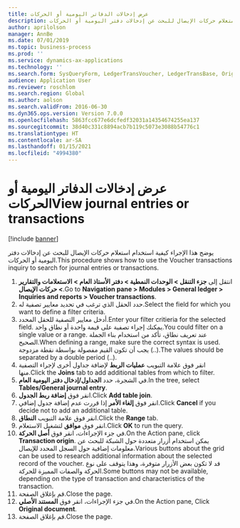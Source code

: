 ```yaml
---
title: عرض إدخالات الدفاتر اليومية أو الحركات
description: يوضح هذا الإجراء كيفية استخدام استعلام حركات الإيصال للبحث عن إدخالات دفتر اليومية أو الحركات.
author: aprilolson
manager: AnnBe
ms.date: 07/01/2019
ms.topic: business-process
ms.prod: ''
ms.service: dynamics-ax-applications
ms.technology: ''
ms.search.form: SysQueryForm, LedgerTransVoucher, LedgerTransBase, Originaldocuments
audience: Application User
ms.reviewer: roschlom
ms.search.region: Global
ms.author: aolson
ms.search.validFrom: 2016-06-30
ms.dyn365.ops.version: Version 7.0.0
ms.openlocfilehash: 5863fcc677e6dcfedf32031a14354674255ea137
ms.sourcegitcommit: 38d40c331c8894acb7b119c5073e3088b54776c1
ms.translationtype: HT
ms.contentlocale: ar-SA
ms.lasthandoff: 01/15/2021
ms.locfileid: "4994380"
---
```

# <a name="view-journal-entries-or-transactions"></a><span data-ttu-id="964bd-103">عرض إدخالات الدفاتر اليومية أو الحركات</span><span class="sxs-lookup"><span data-stu-id="964bd-103">View journal entries or transactions</span></span>

[!include [banner](../../includes/banner.md)]

<span data-ttu-id="964bd-104">يوضح هذا الإجراء كيفية استخدام استعلام حركات الإيصال للبحث عن إدخالات دفتر اليومية أو الحركات.</span><span class="sxs-lookup"><span data-stu-id="964bd-104">This procedure shows how to use the Voucher transactions inquiry to search for journal entries or transactions.</span></span>

1. <span data-ttu-id="964bd-105">انتقل إلى **جزء التنقل > الوحدات النمطية > دفتر الأستاذ العام > الاستعلامات والتقارير > حركات الإيصال**‬.</span><span class="sxs-lookup"><span data-stu-id="964bd-105">Go to **Navigation pane > Modules > General ledger > Inquiries and reports > Voucher transactions**.</span></span>
2. <span data-ttu-id="964bd-106">حدد الحقل الذي ترغب في تحديد معايير تصفية له.</span><span class="sxs-lookup"><span data-stu-id="964bd-106">Select the field for which you want to define a filter criteria.</span></span>
3. <span data-ttu-id="964bd-107">أدخل معايير التصفية للحقل المحدد.</span><span class="sxs-lookup"><span data-stu-id="964bd-107">Enter your filter critieria for the selected field.</span></span> <span data-ttu-id="964bd-108">يمكنك إجراء تصفية على قيمة واحدة أو نطاق واحد.</span><span class="sxs-lookup"><span data-stu-id="964bd-108">You could filter on a single value or a range.</span></span> <span data-ttu-id="964bd-109">عند تعريف نطاق، تأكد من استخدام بناء الجملة الصحيح.</span><span class="sxs-lookup"><span data-stu-id="964bd-109">When defining a range, make sure the correct syntax is used.</span></span> <span data-ttu-id="964bd-110">يجب أن تكون القيم مفصولة بواسطة نقطة مزدوجة (..).</span><span class="sxs-lookup"><span data-stu-id="964bd-110">The values should be separated by a double period (..).</span></span>  
4. <span data-ttu-id="964bd-111">انقر فوق علامة التبويب **عمليات الربط‬** لإضافة جداول أخرى لإجراء التصفية منها.</span><span class="sxs-lookup"><span data-stu-id="964bd-111">Click the **Joins** tab to add additional tables from which to filter.</span></span>
5. <span data-ttu-id="964bd-112">في الشجرة، حدد **الجداول/إدخال دفتر اليومية العام‬**.</span><span class="sxs-lookup"><span data-stu-id="964bd-112">In the tree, select **Tables/General journal entry**.</span></span>
6. <span data-ttu-id="964bd-113">انقر فوق **إضافة ربط الجدول**.</span><span class="sxs-lookup"><span data-stu-id="964bd-113">Click **Add table join**.</span></span>
7. <span data-ttu-id="964bd-114">انقر فوق **إلغاء الأمر** إذا قررت عدم إضافة جدول إضافي.</span><span class="sxs-lookup"><span data-stu-id="964bd-114">Click **Cancel** if you decide not to add an additional table.</span></span>
8. <span data-ttu-id="964bd-115">انقر فوق علامة التبويب **النطاق**.</span><span class="sxs-lookup"><span data-stu-id="964bd-115">Click the **Range** tab.</span></span>
9. <span data-ttu-id="964bd-116">انقر فوق **موافق** لتشغيل الاستعلام.</span><span class="sxs-lookup"><span data-stu-id="964bd-116">Click **OK** to run the query.</span></span>
10. <span data-ttu-id="964bd-117">في جزء الإجراءات، انقر فوق **أصل الحركة‬**.</span><span class="sxs-lookup"><span data-stu-id="964bd-117">On the Action pane, click **Transaction origin**.</span></span> <span data-ttu-id="964bd-118">يمكن استخدام أزرار متعددة حول الشبكة للبحث عن معلومات إضافية حول السجل المحدد للإيصال.</span><span class="sxs-lookup"><span data-stu-id="964bd-118">Various buttons about the grid can be used to research additional information about the selected record of the voucher.</span></span> <span data-ttu-id="964bd-119">قد لا تكون بعض الأزرار متوفرة، وهذا يتوقف على نوع الحركة والصفات المميزة للحركة.</span><span class="sxs-lookup"><span data-stu-id="964bd-119">Some buttons may not be available, depending on the type of transaction and characteristics of the transaction.</span></span>
11. <span data-ttu-id="964bd-120">قم بإغلاق الصفحة.</span><span class="sxs-lookup"><span data-stu-id="964bd-120">Close the page.</span></span>
12. <span data-ttu-id="964bd-121">في جزء الإجراءات، انقر فوق **المستند الأصلي**.</span><span class="sxs-lookup"><span data-stu-id="964bd-121">On the Action pane, Click **Original document**.</span></span>
13. <span data-ttu-id="964bd-122">قم بإغلاق الصفحة.</span><span class="sxs-lookup"><span data-stu-id="964bd-122">Close the page.</span></span>

